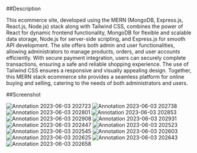 ##Description 

This ecommerce site, developed using the MERN (MongoDB, Express.js, React.js, Node.js) stack along with Tailwind CSS, combines the power of React for dynamic frontend functionality, MongoDB for flexible and scalable data storage, Node.js for server-side scripting, and Express.js for smooth API development. The site offers both admin and user functionalities, allowing administrators to manage products, orders, and user accounts efficiently. With secure payment integration, users can securely complete transactions, ensuring a safe and reliable shopping experience. The use of Tailwind CSS ensures a responsive and visually appealing design. Together, this MERN stack ecommerce site provides a seamless platform for online buying and selling, catering to the needs of both administrators and users.

##Screenshot


![Annotation 2023-06-03 202723](https://github.com/icchigoo/Full-stack-eccommerce/assets/79775763/b572ba68-bf11-4c27-ba87-531d2194ac6b)
![Annotation 2023-06-03 202738](https://github.com/icchigoo/Full-stack-eccommerce/assets/79775763/f70c6423-8414-4ee5-ae52-62ba1ad62415)
![Annotation 2023-06-03 202801](https://github.com/icchigoo/Full-stack-eccommerce/assets/79775763/247b9d5a-292d-4ccb-bb46-fb2381057ce6)
![Annotation 2023-06-03 202853](https://github.com/icchigoo/Full-stack-eccommerce/assets/79775763/d4f528ca-fce0-416e-b2f0-79c2da00e719)
![Annotation 2023-06-03 202908](https://github.com/icchigoo/Full-stack-eccommerce/assets/79775763/dfa4d8e8-5b30-4c43-86c6-bae5b8841a66)
![Annotation 2023-06-03 202931](https://github.com/icchigoo/Full-stack-eccommerce/assets/79775763/7b9eadf1-e20a-4a9a-8396-ce6c55128676)
![Annotation 2023-06-03 202447](https://github.com/icchigoo/Full-stack-eccommerce/assets/79775763/24d70b78-52ac-449d-8c46-4e1b9411a5d8)
![Annotation 2023-06-03 202523](https://github.com/icchigoo/Full-stack-eccommerce/assets/79775763/f26c92ff-444d-445f-a449-9d4d38d39046)
![Annotation 2023-06-03 202545](https://github.com/icchigoo/Full-stack-eccommerce/assets/79775763/5b452937-10fc-45db-be5a-cf201c939216)
![Annotation 2023-06-03 202603](https://github.com/icchigoo/Full-stack-eccommerce/assets/79775763/535ba58c-606e-4daa-a06f-af14b045d3c1)
![Annotation 2023-06-03 202625](https://github.com/icchigoo/Full-stack-eccommerce/assets/79775763/3ae5c57a-fd8b-447f-b9c2-821f0171ae0e)
![Annotation 2023-06-03 202643](https://github.com/icchigoo/Full-stack-eccommerce/assets/79775763/f8204215-99a2-4f4d-88ad-e5ac57c84e4f)
![Annotation 2023-06-03 202658](https://github.com/icchigoo/Full-stack-eccommerce/assets/79775763/5907d9b0-d4a2-44ae-82b2-72a65c3629fc)
